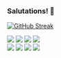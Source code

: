 ### Salutations! 👋

[![GitHub Streak](https://github-readme-streak-stats.herokuapp.com?user=schiban&theme=javascript&hide_border=true&border_radius=4&date_format=j%20M%5B%20Y%5D&card_width=100&background=22272E&ring=FF9501&fire=FFC801&dates=ADBAC7&currStreakLabel=ADBAC7&sideLabels=ADBAC7&currStreakNum=FFC801&sideNums=ADBAC7&stroke=EB545400&hide_total_contributions=true&hide_longest_streak=true)](https://git.io/streak-stats)<br>

[<img src="https://img.shields.io/badge/Exercism-009CAB?style=for-the-badge&logo=exercism&logoColor=white">](https://exercism.org/profiles/schiban)
[<img src="https://img.shields.io/badge/-LeetCode-FFA116?style=for-the-badge&logo=LeetCode&logoColor=black">](https://leetcode.com/schiban)
[<img src="https://img.shields.io/badge/-Sololearn-3a464b?style=for-the-badge&logo=Sololearn&logoColor=white">](https://sololearn.com/pt/profile/31163268)
[<img src="https://img.shields.io/badge/Stack_Overflow-FE7A16?style=for-the-badge&logo=stack-overflow&logoColor=white">](https://stackoverflow.com/users/18747271/schiban)<br>
[<img src="https://img.shields.io/badge/DeviantArt-05CC47?style=for-the-badge&logo=deviantart&logoColor=white">](https://deviantart.com/schiban)
[<img src="https://img.shields.io/badge/Itch.io-FA5C5C?style=for-the-badge&logo=itchdotio&logoColor=white">](https://schiban.itch.io/)
[<img src="https://img.shields.io/badge/Spotify-1ED760?&style=for-the-badge&logo=spotify&logoColor=white">](https://open.spotify.com/user/1174347625)
[<img src="https://img.shields.io/badge/Goodreads-372213?style=for-the-badge&logo=goodreads&logoColor=white">](https://goodreads.com/schiban)

<!--
**schiban/schiban** is a ✨ _special_ ✨ repository because its `README.md` (this file) appears on your GitHub profile.

Here are some ideas to get you started:

- 🔭 I’m currently working on ...
- 🌱 I’m currently learning ...
- 👯 I’m looking to collaborate on ...
- 🤔 I’m looking for help with ...
- 💬 Ask me about ...
- 📫 How to reach me: ...
- 😄 Pronouns: ...
- ⚡ Fun fact: ...
-->
